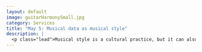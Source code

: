 ```yaml
---
layout: default
image: guitarHarmonySmall.jpg
category: Services
title: "May 5: Musical data as musical style"
description: |
  <p class="lead">Musical style is a cultural practice, but it can also (to an extent) be represented via data. What is the relationship between data, statistics, and computation on one hand, and musical style on the other?<br/><br/><em>Before class</em> please read/watch the following:<ul><li>Michel Foucault, <em>The Archaeology of Knowledge</em>, Chapter 1, <a href="https://drive.google.com/open?id=0B9o4hmKNoi6cWHRFM0xPQ2cwOWM">The Unities of Discourse</a> (pp. 21–30). (Must be logged into Google Drive with your CU account.)</li><li>Leonard Meyer, <em>Style and Music</em>, Chapter 1, <a href="https://drive.google.com/open?id=0B9o4hmKNoi6ceDNSU2RkV3Y1blE">Toward a Theory of Style</a>, excerpts (ditto).</li><li><em>Open Music Theory</em>, <a href="http://openmusictheory.com/functions.html">Introduction to musical functions</a></li><li><em>Open Music Theory</em>, <a href="http://openmusictheory.com/popRockHarmony.html">Harmony in pop/rock music</a> (be sure to follow the links for examples)</li></ul></p>
---
```

